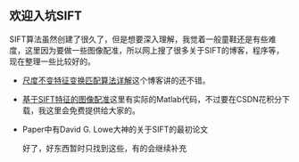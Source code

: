 ## 欢迎入坑SIFT ##
SIFT算法虽然创建了很久了，但是想要深入理解，我觉着一般童鞋还是有些难度，这里因为要做一些图像配准，所以网上搜了很多关于SIFT的博客，程序等，现在整理一些比较好的。


- [尺度不变特征变换匹配算法详解](http://blog.csdn.net/zddblog/article/details/7521424)这个博客讲的还不错。
- [基于SIFT特征的图像配准](http://blog.csdn.net/destiny0321/article/details/49341831)这里有实际的Matlab代码，不过要在CSDN花积分下载，我这里会免费提供给大家的。
- Paper中有David G. Lowe大神的关于SIFT的最初论文

   好了，好东西暂时只找到这些，有的会继续补充
